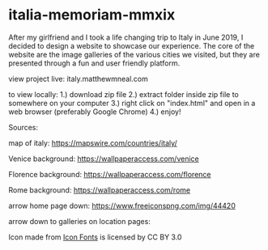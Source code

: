 # italia-memoriam-mmxix

After my girlfriend and I took a life changing trip to Italy in June 2019, I decided to design a website to showcase our experience. The core of the
website are the image galleries of the various cities we visited, but they are presented through a fun and user friendly platform.

view project live: italy.matthewmneal.com

to view locally: 1.) download zip file
		 2.) extract folder inside zip file to somewhere on your computer
		 3.) right click on "index.html" and open in a web browser (preferably Google Chrome)
		 4.) enjoy!




Sources:

map of italy:
https://mapswire.com/countries/italy/

Venice background:
https://wallpaperaccess.com/venice

Florence background:
https://wallpaperaccess.com/florence

Rome background:
https://wallpaperaccess.com/rome

arrow home page down:
https://www.freeiconspng.com/img/44420

arrow down to galleries on location pages:
<div>Icon made from <a href="http://www.onlinewebfonts.com/icon">Icon Fonts</a> is licensed by CC BY 3.0</div>




